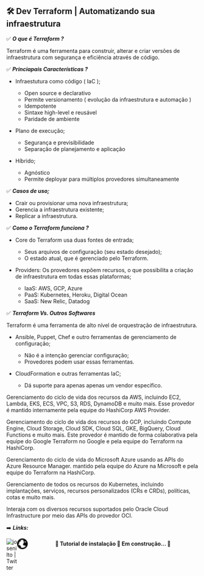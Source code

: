 
## 🛠 Dev Terraform | Automatizando sua infraestrutura

✅ ***O que é Terraform ?***

Terraform é uma ferramenta para construir, alterar e criar versões de infraestrutura com segurança e eficiência através de código.

✅ ***Princiapais Características ?***

* Infraestutura como código ( IaC );
	- Open source e declarativo
	- Permite versionamento ( evolução da infraestrutura e automação )
	- Idempotente
	- Sintaxe high-level e reusável
	- Paridade de ambiente

* Plano de execução;
	- Segurança e previsibilidade 
	- Separação de planejamento e aplicação
	
* Híbrido;
	- Agnóstico
	- Permite deployar para múltiplos provedores simultaneamente
	
✅ ***Casos de uso;***

* Crair ou provisionar uma nova infraestrutura;
* Gerencia a infraestrutura existente;
* Replicar a infraestrutura.

✅ ***Como o Terraform funciona ?***

* Core do Terraform usa duas fontes de entrada;
	- Seus arquivos de configuração (seu estado desejado);
	- O estado atual, que é gerenciado pelo Terraform.
 
* Providers: Os provedores expõem recursos, o que possibilita a criação de infraestrutura em todas essas plataformas;
	- IaaS: AWS, GCP, Azure
	- PaaS: Kubernetes, Heroku, Digital Ocean
	- SaaS: New Relic, Datadog

✅ ***Terraform Vs. Outros Softwares***

Terraform é uma ferramenta de alto nível de orquestração de infraestrutura.

* Ansible, Puppet, Chef e outro ferramentas de gerenciamento de configuração;
	- Não é a intenção gerenciar configuração;
	- Provedores podem usar essas ferramentas.

* CloudFormation e outras ferramentas IaC;
	- Dá suporte para apenas apenas um vendor específico.








Gerenciamento do ciclo de vida dos recursos da AWS, incluindo EC2, Lambda, EKS, ECS, VPC, S3, RDS, DynamoDB e muito mais. Esse provedor é mantido internamente pela equipe do HashiCorp AWS Provider.  

Gerenciamento do ciclo de vida dos recursos do GCP, incluindo Compute Engine, Cloud Storage, Cloud SDK, Cloud SQL, GKE, BigQuery, Cloud Functions e muito mais. Este provedor é mantido de forma colaborativa pela equipe do Google Terraform no Google e pela equipe do Terraform na HashiCorp.  

Gerenciamento do ciclo de vida do Microsoft Azure usando as APIs do Azure Resource Manager. mantido pela equipe do Azure na Microsoft e pela equipe do Terraform na HashiCorp.  

Gerenciamento de todos os recursos do Kubernetes, incluindo implantações, serviços, recursos personalizados (CRs e CRDs), políticas, cotas e muito mais.  

Interaja com os diversos recursos suportados pelo Oracle Cloud Infrastructure por meio das APIs do provedor OCI.  








➡️ ***Links:***

[<img title="terraform" align="left" alt="josenilto | Twitter" width="28px" src="https://cdn.jsdelivr.net/npm/simple-icons@v3/icons/terraform.svg" />][terraform]
[<img title="terraform Labs" align="left" alt="josenilto | Twitter" width="28px" src="https://raw.githubusercontent.com/iconic/open-iconic/master/svg/globe.svg" />][website]

[terraform]: https://registry.terraform.io/namespaces/hashicorp
[Website]: https://registry.terraform.io/providers/hashicorp/aws/latest/docs


<h4 align="center"> 
	🚧 Tutorial de instalação 🚀 Em construção...  🚧	
</h4>
